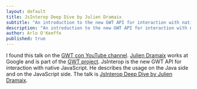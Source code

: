 ```yaml
---
layout: default
title: JsInterop Deep Dive by Julien Dramaix
subtitle: "An introduction to the new GWT API for interaction with native JavaScript."
description: "An introduction to the new GWT API for interaction with native JavaScript."
author: Arlo O'Keeffe
published: true
---
```


I found this talk on the [GWT con YouTube channel](https://www.youtube.com/channel/UCOdt_KILYgeDlhc48kIV00g). [Julien Dramaix](https://twitter.com/jDramaix) works at Google and is part of the [GWT project](http://www.gwtproject.org/). JsInterop is the new GWT API for interaction with native JavaScript. He describes the usage on the Java side and on the JavaScript side. The talk is [JsInterop Deep Dive by Julien Dramaix](https://www.youtube.com/watch?v=JxHktS3SSnQ).
